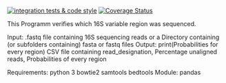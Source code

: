 [![integration tests & code style](https://github.com/jlab/algorithm_vxdetector/actions/workflows/github_tests.yml/badge.svg?branch=master)](https://github.com/jlab/algorithm_vxdetector/actions/workflows/github_tests.yml)
[![Coverage Status](https://coveralls.io/repos/github/jlab/algorithm_vxdetector/badge.svg?branch=master)](https://coveralls.io/github/jlab/algorithm_vxdetector?branch=master)

This Programm verifies which 16S variable region was sequenced.

Input:
    .fastq file containing 16S sequencing reads
    or a Directory containing (or subfolders containing) fasta or fastq files
Output:
    print(Probabilities for every region)
    CSV file containing read_designation, Percentage unaligned reads, Probabilities of every region



Requirements:
    python 3
    bowtie2
    samtools
    bedtools
    Module: pandas
